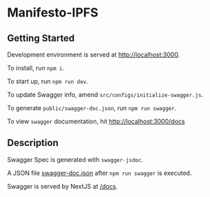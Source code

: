 # Manifesto-IPFS

## Getting Started

Development environment is served at [http://localhost:3000](http://localhost:3000).

To install, run `npm i`.

To start up, run `npm run dev`.

To update Swagger info, amend `src/configs/initialize-swagger.js`.

To generate `public/swagger-doc.json`, run `npm run swagger`.

To view `swagger` documentation, hit [http://localhost:3000/docs](http://localhost:3000/docs)


## Description

Swagger Spec is generated with `swagger-jsdoc`.

A JSON file [swagger-doc.json](public/swagger-doc.json) after `npm run swagger` is executed.

Swagger is served by NextJS at [/docs](src/pages/docs.tsx).
